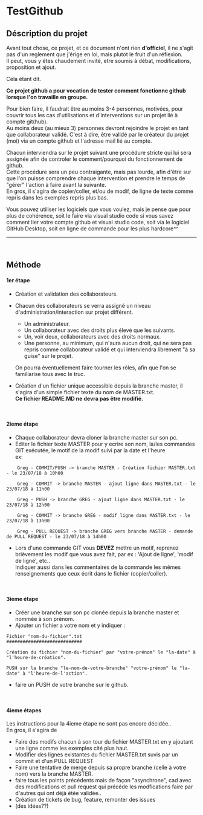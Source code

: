 # TestGithub

## Déscription du projet
Avant tout chose, ce projet, et ce document n'ont rien **d'officiel**, il ne s'agit pas d'un reglement que j'érige en loi, mais plutot le fruit d'un réflexion.  
Il peut, vous y êtes chaudement invité, etre soumis à débat, modifications, proposition et ajout.

Cela étant dit.  

**Ce projet github a pour vocation de tester comment fonctionne github lorsque l'on travaille en groupe.**  
  

  
Pour bien faire, il faudrait être au moins 3-4 personnes, motivées, pour couvrir tous les cas d'utilisations et d'interventions sur un projet lié à compte git(hub).   
Au moins deux (au mieux 3) personnes devront rejoindre le projet en tant que collaborateur validé. C'est à dire, être validé par le créateur du projet (moi) via un compte github et l'adresse mail lié au compte.  
  

Chacun interviendra sur le projet suivant une procédure stricte qui lui sera assignée afin de controler le comment/pourquoi du fonctionnement de github.  
Cette procédure sera un peu contraigante, mais pas lourde, afin d'être sur que l'on puisse comprendre chaque intervention et prendre le temps de "gérer" l'action à faire avant la suivante.   
En gros, il s'agira de copier/coller, et/ou de modif, de ligne de texte comme repris dans les exemples repris plus bas.


  
Vous pouvez utiliser les logiciels que vous voulez, mais je pense que pour plus de cohérence, soit le faire via visual studio code si vous savez comment lier votre compte github et visual studio code, soit via le logiciel GitHub Desktop, soit en ligne de commande pour les plus hardcore^^

***
<br>

## Méthode

#### 1er étape 
- Création et validation des collaborateurs.
- Chacun des collaborateurs se verra assigné un niveau d'administration/interaction sur projet différent.
   - Un administrateur.
   - Un collaborateur avec des droits plus élevé que les suivants.
   - Un, voir deux, collaborateurs avec des droits normaux.  
   - Une personne, au minimum, qui n'aura aucun droit, qui ne sera pas repris comme collaborateur validé et qui interviendra librement "à sa guise" sur le projet.
   
  On pourra éventuellement faire tourner les rôles, afin que l'on se familiarise tous avec le truc.  

- Création d'un fichier unique accessible depuis la branche master, il s'agira d'un simple fichier texte du nom de MASTER.txt.  
**Ce fichier README.MD ne devra pas être modifié.**  

<br>  

#### 2ieme étape
- Chaque collaborateur devra cloner la branche master sur son pc.
- Editer le fichier texte MASTER pour y ecrire son nom, la/les commandes GIT exécutée, le motif de la modif suivi par la date et l'heure   
ex:
```
    Greg - COMMIT/PUSH -> branche MASTER - Création fichier MASTER.txt - le 23/07/18 à 10h00
```
```
    Greg - COMMIT -> branche MASTER - ajout ligne dans MASTER.txt - le 23/07/18 à 11h00
```
```
    Greg - PUSH -> branche GREG - ajout ligne dans MASTER.txt - le 23/07/18 à 12h00
```
```
    Greg - COMMIT -> branche GREG - modif ligne dans MASTER.txt - le 23/07/18 à 13h00
```
```
    Greg - PULL REQUEST -> branche GREG vers branche MASTER - demande de PULL REQUEST - le 23/07/18 à 14h00
```
- Lors d'une commande GIT vous **DEVEZ** mettre un motif, reprenez brièvement les modif que vous avez fait, par ex : 'Ajout de ligne', 'modif de ligne', etc..   
Indiquer aussi dans les commentaires de la commande les mêmes renseignements que ceux écrit dans le fichier (copier/coller).

<br>  

#### 3ieme étape
- Créer une branche sur son pc clonée depuis la branche master et nommée à son prénom.
- Ajouter un fichier a votre nom et y indiquer :
```
Fichier "nom-du-fichier".txt
############################

Création du fichier "nom-du-fichier" par "votre-prénom" le "la-date" à "l'heure-de-création".

PUSH sur la branche "le-nom-de-votre-branche" "votre-prénom" le "la-date" à "l'heure-de-l'action".
```
- faire un PUSH de votre branche sur le github.

<br>  

#### 4ieme étapes
Les instructions pour la 4ieme étape ne sont pas encore décidée..  
En gros, il s'agira de 
- Faire des modifs chacun à son tour du fichier MASTER.txt en y ajoutant une ligne comme les exemples cité plus haut.
- Modifier des lignes existantes du fichier MASTER.txt suvis par un commit et d'un PULL REQUEST
- Faire une tentative de merge depuis sa propre branche (celle à votre nom) vers la branche MASTER.
- faire tous les points précédents mais de façon "asynchrone", cad avec des modifications et pull request qui précéde les modfications faire par d'autres qui ont déjà étée validée..
- Création de tickets de bug, feature, remonter des issues
- (des idées??)

